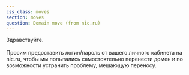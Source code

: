 ```yaml
---
css_class: moves
section: moves
question: Domain move (from nic.ru)
---
```

Здравствуйте. <br><br> Просим предоставить логин/пароль от вашего личного кабинета на nic.ru, чтобы мы попытались самостоятельно перенести домен и по возможности устранить проблему, мешающую переносу.